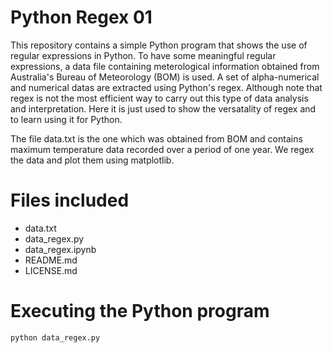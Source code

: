 # Python Regex 01

This repository contains a simple Python program that shows the use of regular expressions in Python. To have some meaningful regular expressions, a data file containing meterological information obtained from Australia's Bureau of Meteorology (BOM) is used. A set of alpha-numerical and numerical datas are extracted using Python's regex. Although note that regex is not the most efficient way to carry out this type of data analysis and interpretation. Here it is just used to show the versatality of regex and to learn using it for Python.

The file data.txt is the one which was obtained from BOM and contains maximum temperature data recorded over a period of one year. We regex the data and plot them using matplotlib.

# Files included
* data.txt
* data_regex.py
* data_regex.ipynb
* README.md
* LICENSE.md

# Executing the Python program
`python data_regex.py`

